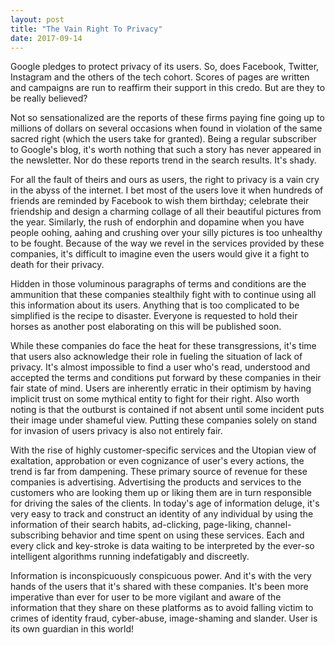 ```yaml
---
layout: post
title: "The Vain Right To Privacy"
date: 2017-09-14
---
```


Google pledges to protect privacy of its users. So, does Facebook, Twitter, Instagram and the others of the tech cohort. Scores of pages are written and campaigns are run to reaffirm their support in this credo. But are they to be really believed?

Not so sensationalized are the reports of these firms paying fine going up to millions of dollars on several occasions when found in violation of the same sacred right (which the users take for granted). Being a regular subscriber to Google's blog, it's worth nothing that such a story has never appeared in the newsletter. Nor do these reports trend in the search results. It's shady.

For all the fault of theirs and ours as users, the right to privacy is a vain cry in the abyss of the internet. I bet most of the users love it when hundreds of friends are reminded by Facebook to wish them birthday; celebrate their friendship and design a charming collage of all their beautiful pictures from the year. Similarly, the rush of endorphin and dopamine when you have people oohing, aahing  and crushing over your silly pictures is too unhealthy to be fought. Because of the way we revel in the services provided by these companies, it's difficult to imagine even the users would give it a fight to death for their privacy.

Hidden in those voluminous paragraphs of terms and conditions are the ammunition that these companies stealthily fight with to continue using all this information about its users. Anything that is too complicated to be simplified is the recipe to disaster. Everyone is requested to hold their horses as another post elaborating on this will be published soon.

While these companies do face the heat for these transgressions, it's time that users also acknowledge their role in fueling the situation of lack of privacy. It's almost impossible to find a user who's read, understood and accepted the terms and conditions put forward by these companies in their fair state of mind. Users are inherently erratic in their optimism by having implicit trust on some mythical entity to fight for their right. Also worth noting is that the outburst is contained if not absent until some incident puts their image under shameful view. Putting these companies solely on stand for invasion of users privacy is also not entirely fair.

With the rise of highly customer-specific services and the Utopian view of exaltation, approbation or even cognizance of user's every actions, the trend is far from dampening. These primary source of revenue for these companies is advertising. Advertising the products and services to the customers who are looking them up or liking them are in turn responsible for driving the sales of the clients. In today's age of information deluge, it's very easy to track and construct an identity of any individual by using the information of their search habits, ad-clicking, page-liking, channel-subscribing behavior and time spent on using these services. Each and every click and key-stroke is data waiting to be interpreted by the ever-so intelligent algorithms running indefatigably and discreetly.

Information is inconspicuously conspicuous power. And it's with the very hands of the users that it's shared with these companies. It's been more imperative than ever for user to be more vigilant and aware of the information that they share on these platforms as to avoid falling victim to crimes of identity fraud, cyber-abuse, image-shaming and slander. User is its own guardian in this world! 
